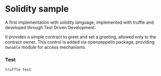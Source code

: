 # Solidity sample
A first implementation with solidity language, implemented with truffle and developed through Test Driven Development.

It provides a simple contract to greet and set a greeting, allowed only to the contract owner. This control is added via openzeppelin package, providing `Ownable` module for access mechanisms.

### Test
```
truffle test
```
